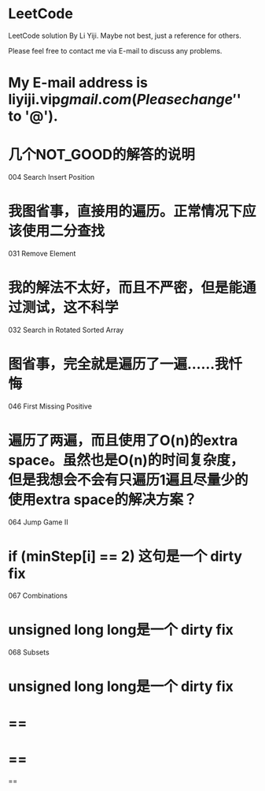 LeetCode
========

LeetCode solution By Li Yiji. Maybe not best, just a reference for others.

Please feel free to contact me via E-mail to discuss any problems.

My E-mail address is liyiji.vip$gmail.com (Please change '$' to '@').
==
几个NOT_GOOD的解答的说明
==
004 Search Insert Position

我图省事，直接用的遍历。正常情况下应该使用二分查找
==
031 Remove Element

我的解法不太好，而且不严密，但是能通过测试，这不科学
==
032 Search in Rotated Sorted Array

图省事，完全就是遍历了一遍……我忏悔
==
046 First Missing Positive

遍历了两遍，而且使用了O(n)的extra space。虽然也是O(n)的时间复杂度，但是我想会不会有只遍历1遍且尽量少的使用extra space的解决方案？
==
064 Jump Game II

if (minStep[i] == 2) 这句是一个 dirty fix
==
067 Combinations

unsigned long long是一个 dirty fix
==
068 Subsets

unsigned long long是一个 dirty fix
==
==
==
==
==
==
